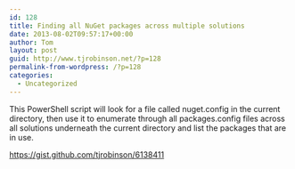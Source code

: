 ```yaml
---
id: 128
title: Finding all NuGet packages across multiple solutions
date: 2013-08-02T09:57:17+00:00
author: Tom
layout: post
guid: http://www.tjrobinson.net/?p=128
permalink-from-wordpress: /?p=128
categories:
  - Uncategorized
---
```

This PowerShell script will look for a file called nuget.config in the current directory, then use it to enumerate through all packages.config files across all solutions underneath the current directory and list the packages that are in use.

<https://gist.github.com/tjrobinson/6138411>